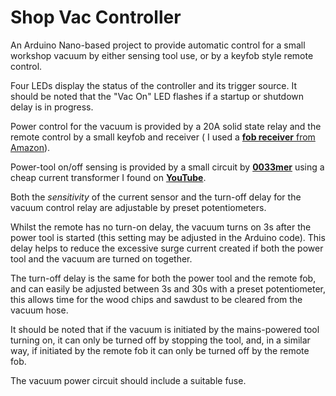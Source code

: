 # Shop Vac Controller

An Arduino Nano-based project to provide automatic control for a small workshop vacuum by either sensing tool use, or by a keyfob style remote control.

Four LEDs display the status of the controller and its trigger source. It should be noted that the "Vac On" LED flashes if a startup or shutdown delay is in progress.

 Power control for the vacuum is provided by a 20A solid state relay and the remote control by a small keyfob and receiver ( I used a [**fob receiver** from Amazon](https://www.amazon.co.uk/gp/product/B08SHQ749R/)).

Power-tool on/off sensing is provided by a small circuit by [**0033mer**](https://www.youtube.com/user/0033mer) using a cheap current transformer  I found on [**YouTube**](https://www.youtube.com/watch?v=gvBVxQGS_OU&t=280s).

Both the *sensitivity* of the current sensor and the turn-off delay for the vacuum control relay are adjustable by preset potentiometers.

Whilst the remote has no turn-on delay, the vacuum turns on 3s after the power tool is started (this setting may be adjusted in the Arduino code). This delay helps to reduce the excessive surge current created if both the power tool and the vacuum are turned on together.

The turn-off delay is the same for both the power tool and the remote fob, and can easily be adjusted between 3s and 30s with a preset potentiometer, this allows time for the wood chips and sawdust to be cleared from the vacuum hose.

It should be noted that if the vacuum is initiated by the mains-powered tool turning on, it can only be turned off by stopping the tool, and, in a similar way, if initiated by the remote fob it can only be turned off by the remote fob.

The vacuum power circuit should include a suitable fuse.
